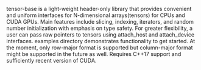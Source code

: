 tensor-base is a light-weight header-only library that provides convenient and uniform
interfaces for N-dimensional arrays(tensors) for CPUs and CUDA GPUs. Main features include
slicing, indexing, iterators, and random number initialization with emphasis on type safety.
For greater flexibility, a user can pass raw pointers to tensors using attach_host and
attach_device interfaces. examples directory demonstrates functionality to get started.
At the moment, only row-major format is supported but column-major format might be supported
in the future as well. Requires C++17 support and sufficiently recent version of CUDA.
